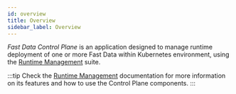 ```yaml
---
id: overview
title: Overview
sidebar_label: Overview
---
```




_Fast Data Control Plane_ is an application designed to manage runtime deployment of one or more Fast Data within Kubernetes environment, using the [Runtime Management](/fast_data/runtime_management/overview.mdx) suite.

:::tip
Check the [Runtime Management](/fast_data/runtime_management/overview.mdx) documentation for more information on its features and how to use the Control Plane components.
:::
